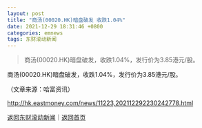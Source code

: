 ```yaml
---
layout: post
title: "商汤(00020.HK)暗盘破发 收跌1.04%"
date: 2021-12-29 18:31:46 +0800
categories: emnews
tags: 东财滚动新闻
---
```

> 商汤(00020.HK)暗盘破发，收跌1.04%，发行价为3.85港元/股。

<p>商汤(00020.HK)暗盘破发，收跌1.04%，发行价为3.85港元/股。 </p><p class="em_media">（文章来源：哈富资讯）</p>

<http://hk.eastmoney.com/news/11223,202112292230242778.html>

[返回东财滚动新闻](//finews.withounder.com/emnews/)｜[返回首页](//finews.withounder.com/)